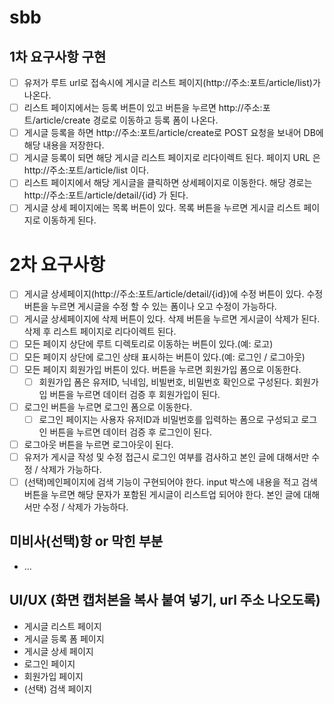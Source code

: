 # sbb

## 1차 요구사항 구현
- [ ] 유저가 루트 url로 접속시에 게시글 리스트 페이지(http://주소:포트/article/list)가 나온다.
- [ ] 리스트 페이지에서는 등록 버튼이 있고 버튼을 누르면 http://주소:포트/article/create 경로로 이동하고 등록 폼이 나온다.
- [ ] 게시글 등록을 하면 http://주소:포트/article/create로 POST 요청을 보내어 DB에 해당 내용을 저장한다.
- [ ] 게시글 등록이 되면 해당 게시글 리스트 페이지로 리다이렉트 된다. 페이지 URL 은 http://주소:포트/article/list 이다.
- [ ] 리스트 페이지에서 해당 게시글을 클릭하면 상세페이지로 이동한다. 해당 경로는 http://주소:포트/article/detail/{id} 가 된다.
- [ ] 게시글 상세 페이지에는 목록 버튼이 있다. 목록 버튼을 누르면 게시글 리스트 페이지로 이동하게 된다.

# 2차 요구사항
- [ ] 게시글 상세페이지(http://주소:포트/article/detail/{id})에 수정 버튼이 있다. 수정 버튼을 누르면 게시글을 수정 할 수 있는 폼이나 오고 수정이 가능하다.
- [ ] 게시글 상세페이지에 삭제 버튼이 있다. 삭제 버튼을 누르면 게시글이 삭제가 된다. 삭제 후 리스트 페이지로 리다이렉트 된다.
- [ ] 모든 페이지 상단에 루트 디렉토리로 이동하는 버튼이 있다.(예: 로고)
- [ ] 모든 페이지 상단에 로그인 상태 표시하는 버튼이 있다.(예: 로그인 / 로그아웃)
- [ ] 모든 페이지 회원가입 버튼이 있다. 버튼을 누르면 회원가입 폼으로 이동한다.
    - [ ] 회원가입 폼은 유저ID, 닉네임, 비빌번호, 비밀번호 확인으로 구성된다. 회원가입 버튼을 누르면 데이터 검증 후 회원가입이 된다.
- [ ] 로그인 버튼을 누르면 로그인 폼으로 이동한다.
    - [ ] 로그인 페이지는 사용자 유저ID과 비밀번호를 입력하는 폼으로 구성되고 로그인 버튼을 누르면 데이터 검증 후 로그인이 된다.
- [ ] 로그아웃 버튼을 누르면 로그아웃이 된다.
- [ ] 유저가 게시글 작성 및 수정  접근시 로그인 여부를 검사하고 본인 글에 대해서만 수정 / 삭제가 가능하다.
- [ ] (선택)메인페이지에 검색 기능이 구현되어야 한다. input 박스에 내용을 적고 검색 버튼을 누르면 해당 문자가 포함된 게시글이 리스트업 되어야 한다.
  본인 글에 대해서만 수정 / 삭제가 가능하다.

## 미비사(선택)항 or 막힌 부분
- ...

## UI/UX (화면 캡처본을 복사 붙여 넣기, url 주소 나오도록)
- 게시글 리스트 페이지
- 게시글 등록 폼 페이지
- 게시글 상세 페이지
- 로그인 페이지
- 회원가입 페이지
- (선택) 검색 페이지